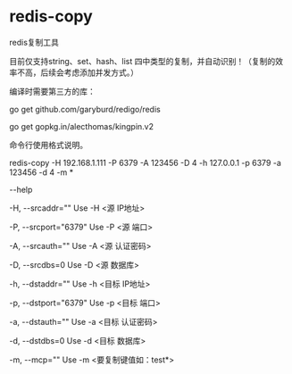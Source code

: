 # redis-copy
redis复制工具

目前仅支持string、set、hash、list 四中类型的复制，并自动识别！（复制的效率不高，后续会考虑添加并发方式。）

编译时需要第三方的库：

go get github.com/garyburd/redigo/redis

go get gopkg.in/alecthomas/kingpin.v2

命令行使用格式说明。

redis-copy -H 192.168.1.111 -P 6379 -A 123456 -D 4 -h 127.0.0.1 -p 6379 -a 123456 -d 4 -m *




--help

-H, --srcaddr=""      Use -H <源 IP地址>

-P, --srcport="6379"  Use -P <源 端口>

-A, --srcauth=""      Use -A <源 认证密码>

-D, --srcdbs=0        Use -D <源 数据库>


-h, --dstaddr=""      Use -h <目标 IP地址>

-p, --dstport="6379"  Use -p <目标 端口>

-a, --dstauth=""      Use -a <目标 认证密码>

-d, --dstdbs=0        Use -d <目标 数据库>

-m, --mcp=""          Use -m <要复制键值如：test*>

